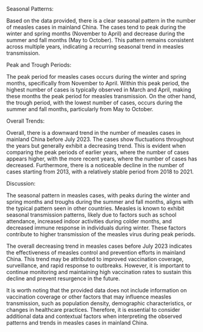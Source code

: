 Seasonal Patterns:

Based on the data provided, there is a clear seasonal pattern in the number of measles cases in mainland China. The cases tend to peak during the winter and spring months (November to April) and decrease during the summer and fall months (May to October). This pattern remains consistent across multiple years, indicating a recurring seasonal trend in measles transmission.

Peak and Trough Periods:

The peak period for measles cases occurs during the winter and spring months, specifically from November to April. Within this peak period, the highest number of cases is typically observed in March and April, making these months the peak period for measles transmission. On the other hand, the trough period, with the lowest number of cases, occurs during the summer and fall months, particularly from May to October.

Overall Trends:

Overall, there is a downward trend in the number of measles cases in mainland China before July 2023. The cases show fluctuations throughout the years but generally exhibit a decreasing trend. This is evident when comparing the peak periods of earlier years, where the number of cases appears higher, with the more recent years, where the number of cases has decreased. Furthermore, there is a noticeable decline in the number of cases starting from 2013, with a relatively stable period from 2018 to 2021.

Discussion:

The seasonal pattern in measles cases, with peaks during the winter and spring months and troughs during the summer and fall months, aligns with the typical pattern seen in other countries. Measles is known to exhibit seasonal transmission patterns, likely due to factors such as school attendance, increased indoor activities during colder months, and decreased immune response in individuals during winter. These factors contribute to higher transmission of the measles virus during peak periods.

The overall decreasing trend in measles cases before July 2023 indicates the effectiveness of measles control and prevention efforts in mainland China. This trend may be attributed to improved vaccination coverage, surveillance, and rapid response to outbreaks. However, it is important to continue monitoring and maintaining high vaccination rates to sustain this decline and prevent resurgence in the future.

It is worth noting that the provided data does not include information on vaccination coverage or other factors that may influence measles transmission, such as population density, demographic characteristics, or changes in healthcare practices. Therefore, it is essential to consider additional data and contextual factors when interpreting the observed patterns and trends in measles cases in mainland China.